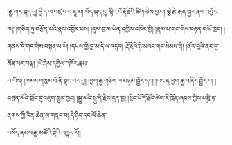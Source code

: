 ﻿  
།རྒྱ་གར་སྐད་དུ། ཧྲྀ་ད་ཡ་བཛྲ་པ་ད་ནཱ་མ། བོད་སྐད་དུ། སྙིང་པོ་རྡོ་རྗེའི་ཚིག་ཅེས་བྱ་བ། ལྕེ་རྩེ་རྐན་སྦྱར་རྣལ་འབྱོར་  
ལ༑ །གཅིག་ཏུ་བརྩོན་པའི་རྣལ་འབྱོར་པས། །དུམ་བུ་མ་ཡིན་དཀྱིལ་འཁོར་གྱི། །རྣམ་པ་གང་གིས་བརྟན་གཡོ་ཁྱབ། །གནས་དེ་གང་གིས་བསྟན་པ་ཡི། །དཔལ་གྱི་བླ་མ་དེ་ལ་འདུད། །རྡོ་རྗེའི་ཉི་མའང་གང་སེམས་ནི། །ནོར་བུའི་ནང་དུ་སོན་པར་བལྟ། །ཡེ་ཤེས་དཀྱིལ་འཁོར་རྣམ་  
པ་ཡིས། །ཁམས་གསུམ་པོ་ནི་སྣང་བར་བྱ། །ཕྱག་རྒྱ་གཅིག་ལ་མཉམ་སྦྱོར་དང། །ཡང་ན་ཕྱག་རྒྱ་བཞིར་སྦྱོར་བ། །བཙུན་མོའི་གྲོང་དུ་འཇུག་གྱུར་ཀྱང། །སྒྱུ་མའི་སྐུ་ནི་རྗེས་དྲན་བྱ། །སྙིང་པོ་རྡོ་རྗེའི་ཚིག་རི་ཁྲོད་ཞབས་ཀྱིས་པཎྜི་ཏ་ནགས་ཀྱི་རིན་ཆེན་ལ་གནང་བ། དེ་ཉིད་དང་ལོ་ཆེན་  
བསོད་ནམས་རྒྱ་མཚོའི་སྡེའི་འགྱུར་རོ།།  
  
